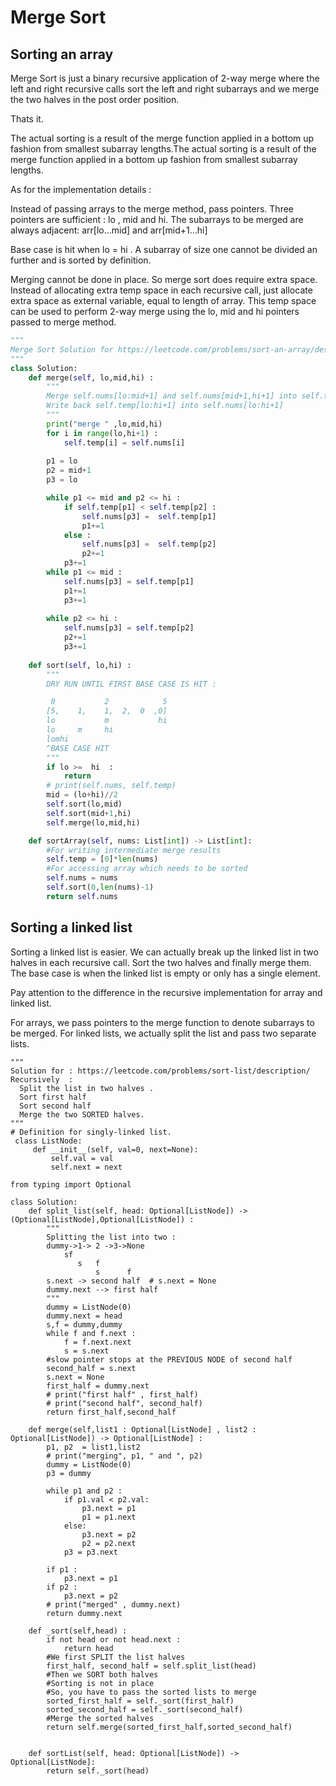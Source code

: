 # Merge Sort

## Sorting an array

Merge Sort is just a binary recursive application of 2-way merge where the left and right recursive calls sort the left and right subarrays and we merge the two halves in the post order position.  

Thats it.

The actual sorting is a result of the merge function applied in a bottom up fashion from smallest subarray lengths.The actual sorting is a result of the merge function applied in a bottom up fashion from smallest subarray lengths.


As for the implementation details :

Instead of passing arrays to the merge method, pass pointers. Three pointers are sufficient : lo , mid and hi.
The subarrays to be merged are always adjacent: arr[lo...mid] and arr[mid+1...hi]

Base case is hit when lo = hi . A subarray of size one cannot be divided an further and is sorted by definition.

Merging cannot be done in place. So merge sort does require extra space. Instead of allocating extra temp space in each recursive call, just allocate extra space as external variable, equal to length of array. This temp space can be used to perform 2-way merge using the lo, mid and hi pointers passed to merge method. 


```python
"""
Merge Sort Solution for https://leetcode.com/problems/sort-an-array/description/
"""
class Solution:
    def merge(self, lo,mid,hi) :
        """
        Merge self.nums[lo:mid+1] and self.nums[mid+1,hi+1] into self.temp[lo:hi+1] 
        Write back self.temp[lo:hi+1] into self.nums[lo:hi+1]
        """
        print("merge " ,lo,mid,hi)
        for i in range(lo,hi+1) :
            self.temp[i] = self.nums[i]
        
        p1 = lo 
        p2 = mid+1
        p3 = lo 

        while p1 <= mid and p2 <= hi :
            if self.temp[p1] < self.temp[p2] :
                self.nums[p3] =  self.temp[p1]
                p1+=1
            else : 
                self.nums[p3] =  self.temp[p2]
                p2+=1
            p3+=1
        while p1 <= mid :
            self.nums[p3] = self.temp[p1]
            p1+=1
            p3+=1
    
        while p2 <= hi :
            self.nums[p3] = self.temp[p2]
            p2+=1
            p3+=1
        
    def sort(self, lo,hi) :
        """
        DRY RUN UNTIL FIRST BASE CASE IS HIT :

         0           2            5  
        [5,    1,    1,  2,  0  ,0]
        lo           m           hi
        lo     m     hi
        lomhi 
        ^BASE CASE HIT  
        """
        if lo >=  hi  :
            return
        # print(self.nums, self.temp)
        mid = (lo+hi)//2
        self.sort(lo,mid)
        self.sort(mid+1,hi)
        self.merge(lo,mid,hi)

    def sortArray(self, nums: List[int]) -> List[int]:
        #For writing intermediate merge results 
        self.temp = [0]*len(nums)
        #For accessing array which needs to be sorted
        self.nums = nums
        self.sort(0,len(nums)-1)
        return self.nums
```

## Sorting a linked list

Sorting a linked list is easier. We can actually break up the linked list in two halves in each recursive call. Sort the two halves and finally merge them. The base case is when the linked list is empty or only has a single element.

Pay attention to the difference in the recursive implementation for array and linked list.

For arrays, we pass pointers to the merge function to denote subarrays to be merged. For linked lists, we actually split the list and pass two separate lists.

```
"""
Solution for : https://leetcode.com/problems/sort-list/description/
Recursively  :
  Split the list in two halves .
  Sort first half
  Sort second half
  Merge the two SORTED halves.
"""
# Definition for singly-linked list.
 class ListNode:
     def __init__(self, val=0, next=None):
         self.val = val
         self.next = next

from typing import Optional

class Solution:
    def split_list(self, head: Optional[ListNode]) -> (Optional[ListNode],Optional[ListNode]) :
        """
        Splitting the list into two :
        dummy->1-> 2 ->3->None
            sf
               s   f
                   s      f  
        s.next -> second half  # s.next = None
        dummy.next --> first half
        """
        dummy = ListNode(0)
        dummy.next = head
        s,f = dummy,dummy 
        while f and f.next :
            f = f.next.next
            s = s.next
        #slow pointer stops at the PREVIOUS NODE of second half
        second_half = s.next
        s.next = None
        first_half = dummy.next
        # print("first half" , first_half)
        # print("second half", second_half)
        return first_half,second_half

    def merge(self,list1 : Optional[ListNode] , list2 : Optional[ListNode]) -> Optional[ListNode] : 
        p1, p2  = list1,list2
        # print("merging", p1, " and ", p2)
        dummy = ListNode(0)
        p3 = dummy

        while p1 and p2 :
            if p1.val < p2.val:
                p3.next = p1
                p1 = p1.next
            else: 
                p3.next = p2
                p2 = p2.next
            p3 = p3.next

        if p1 :
            p3.next = p1
        if p2 :
            p3.next = p2
        # print("merged" , dummy.next)
        return dummy.next 

    def _sort(self,head) :
        if not head or not head.next :
            return head
        #We first SPLIT the list halves
        first_half, second_half = self.split_list(head)
        #Then we SORT both halves
        #Sorting is not in place
        #So, you have to pass the sorted lists to merge
        sorted_first_half = self._sort(first_half)
        sorted_second_half = self._sort(second_half)
        #Merge the sorted halves
        return self.merge(sorted_first_half,sorted_second_half)


    def sortList(self, head: Optional[ListNode]) -> Optional[ListNode]:
        return self._sort(head)
```
